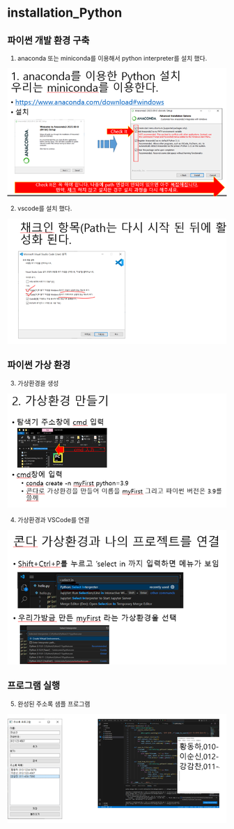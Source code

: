 # installation_Python

## 파이썬 개발 환경 구축

1. anaconda 또는 miniconda를 이용해서 python interpreter를 설치 했다.

  ![아콘다설치화면](image/anaconda.PNG)

2. vscode를 설치 했다.

  ![VSCODE설치화면](image/vscode.PNG)

## 파이썬 가상 환경

3. 가상환경을 생성

  ![가상환경](image/venv.PNG)

4. 가상환경과 VSCode를 연결

  ![커넥트](image/connect.PNG)

## 프로그램 실행 

5. 완성된 주소록 샘플 프로그램

  ![완성](image/final.PNG)


